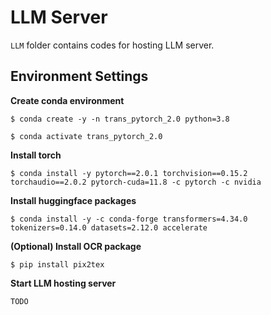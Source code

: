 # LLM Server

```LLM``` folder contains codes for hosting LLM server.

## Environment Settings

**Create conda environment**

```$ conda create -y -n trans_pytorch_2.0 python=3.8```

```$ conda activate trans_pytorch_2.0```

**Install torch**

```$ conda install -y pytorch==2.0.1 torchvision==0.15.2 torchaudio==2.0.2 pytorch-cuda=11.8 -c pytorch -c nvidia```

**Install huggingface packages**

```$ conda install -y -c conda-forge transformers=4.34.0 tokenizers=0.14.0 datasets=2.12.0 accelerate```

**(Optional) Install OCR package**

```$ pip install pix2tex```

**Start LLM hosting server**

```TODO```
